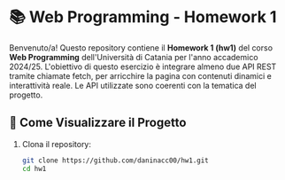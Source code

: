 # 📚 Web Programming - Homework 1

Benvenuto/a! Questo repository contiene il **Homework 1 (hw1)** del corso **Web Programming** dell'Università di Catania per l'anno accademico 2024/25. L'obiettivo di questo esercizio è integrare almeno due API REST tramite chiamate fetch, per arricchire la pagina con contenuti dinamici e interattività reale. Le API utilizzate sono coerenti con la tematica del progetto.

## 📌 Come Visualizzare il Progetto

1. Clona il repository:
   ```sh
   git clone https://github.com/daninacc00/hw1.git
   cd hw1
   ```

